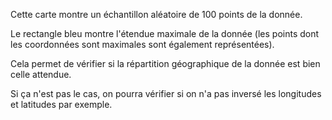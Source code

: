 
Cette carte montre un échantillon aléatoire de 100 points de la donnée.

Le rectangle bleu montre l'étendue maximale de la donnée (les points dont les coordonnées sont maximales sont également représentées).

Cela permet de vérifier si la répartition géographique de la donnée est bien celle attendue. 

Si ça n'est pas le cas, on pourra vérifier si on n'a pas inversé les longitudes et latitudes par exemple.
